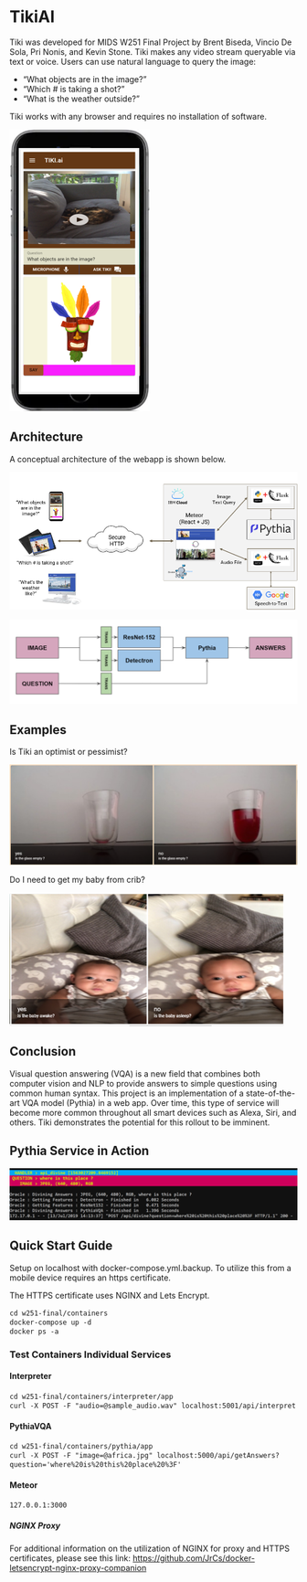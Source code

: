 # TikiAI

Tiki was developed for MIDS W251 Final Project by Brent Biseda, Vincio De Sola, Pri Nonis, and Kevin Stone.  Tiki makes any video stream queryable via text or voice.  Users can use natural language to query the image:

 - “What objects are in the image?”  
 - “Which # is taking a shot?”  
 - “What is the weather outside?”  

Tiki works with any browser and requires no installation of software.  

![](images/phone.png)

## Architecture

A conceptual architecture of the webapp is shown below.  

![](images/architecture.png)

![](assets/pythia.png)

## Examples

Is Tiki an optimist or pessimist?  

![](images/example_1.png)

Do I need to get my baby from crib?  

![](images/example_2.png)

## Conclusion

Visual question answering (VQA) is a new field that combines both computer vision and NLP to provide answers to simple questions using common human syntax.  This project is an implementation of a state-of-the-art VQA model (Pythia) in a web app.  Over time, this type of service will become more common throughout all smart devices such as Alexa, Siri, and others.  Tiki demonstrates the potential for this rollout to be imminent.

## Pythia Service in Action

![](assets/divine.png)

## Quick Start Guide

Setup on localhost with docker-compose.yml.backup.  To utilize this from a mobile device requires an https certificate.

The HTTPS certificate uses NGINX and Lets Encrypt.

```
cd w251-final/containers
docker-compose up -d
docker ps -a
```

### Test Containers Individual Services  

#### Interpreter  
```
cd w251-final/containers/interpreter/app
curl -X POST -F "audio=@sample_audio.wav" localhost:5001/api/interpret
```

#### PythiaVQA  
```
cd w251-final/containers/pythia/app
curl -X POST -F "image=@africa.jpg" localhost:5000/api/getAnswers?question='where%20is%20this%20place%20%3F'
```

#### Meteor
```
127.0.0.1:3000
```

##### NGINX Proxy

For additional information on the utilization of NGINX for proxy and HTTPS certificates, please see this link:
https://github.com/JrCs/docker-letsencrypt-nginx-proxy-companion

